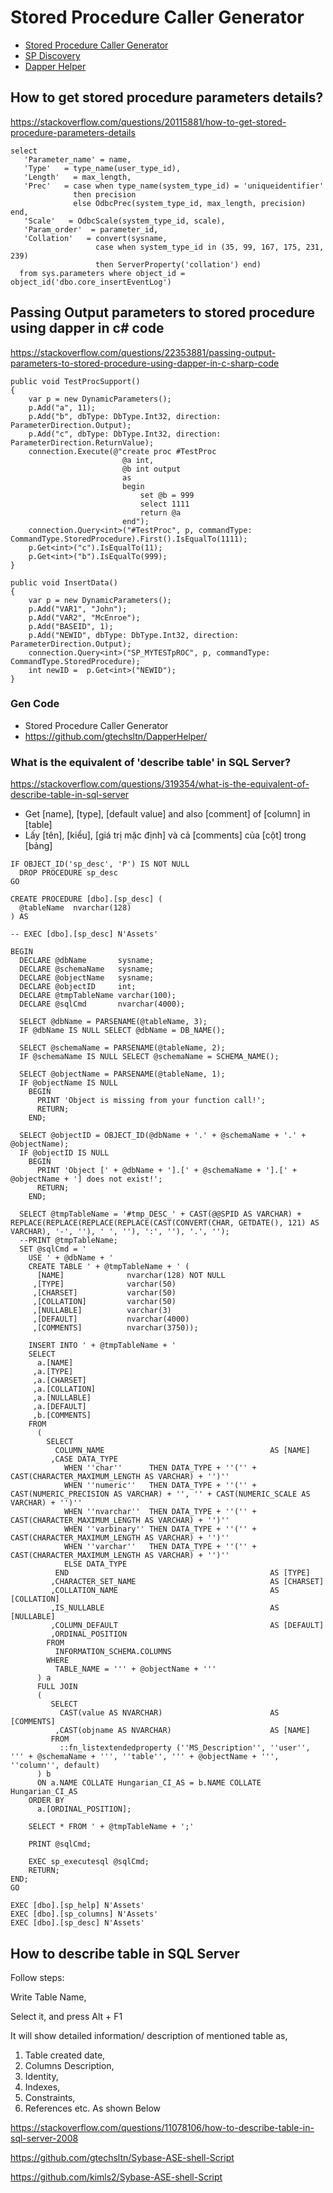 # Stored Procedure Caller Generator
+ [Stored Procedure Caller Generator](https://github.com/gtechsltn/sp)
+ [SP Discovery](https://github.com/gtechsltn/SPDiscovery)
+ [Dapper Helper](https://github.com/gtechsltn/DapperHelper)

## How to get stored procedure parameters details?

https://stackoverflow.com/questions/20115881/how-to-get-stored-procedure-parameters-details

```
select  
   'Parameter_name' = name,  
   'Type'   = type_name(user_type_id),  
   'Length'   = max_length,  
   'Prec'   = case when type_name(system_type_id) = 'uniqueidentifier' 
              then precision  
              else OdbcPrec(system_type_id, max_length, precision) end,  
   'Scale'   = OdbcScale(system_type_id, scale),  
   'Param_order'  = parameter_id,  
   'Collation'   = convert(sysname, 
                   case when system_type_id in (35, 99, 167, 175, 231, 239)  
                   then ServerProperty('collation') end)
  from sys.parameters where object_id = object_id('dbo.core_insertEventLog')
```

## Passing Output parameters to stored procedure using dapper in c# code

https://stackoverflow.com/questions/22353881/passing-output-parameters-to-stored-procedure-using-dapper-in-c-sharp-code

```
public void TestProcSupport()
{
    var p = new DynamicParameters();
    p.Add("a", 11);
    p.Add("b", dbType: DbType.Int32, direction: ParameterDirection.Output);
    p.Add("c", dbType: DbType.Int32, direction: ParameterDirection.ReturnValue);
    connection.Execute(@"create proc #TestProc 
                         @a int,
                         @b int output
                         as 
                         begin
                             set @b = 999
                             select 1111
                             return @a
                         end");
    connection.Query<int>("#TestProc", p, commandType: CommandType.StoredProcedure).First().IsEqualTo(1111);
    p.Get<int>("c").IsEqualTo(11);
    p.Get<int>("b").IsEqualTo(999);
}
```

```
public void InsertData()
{
    var p = new DynamicParameters();
    p.Add("VAR1", "John");
    p.Add("VAR2", "McEnroe");
    p.Add("BASEID", 1);
    p.Add("NEWID", dbType: DbType.Int32, direction: ParameterDirection.Output);
    connection.Query<int>("SP_MYTESTpROC", p, commandType: CommandType.StoredProcedure);
    int newID =  p.Get<int>("NEWID");
}
```

###  Gen Code
+ Stored Procedure Caller Generator
+ https://github.com/gtechsltn/DapperHelper/

### What is the equivalent of 'describe table' in SQL Server?

https://stackoverflow.com/questions/319354/what-is-the-equivalent-of-describe-table-in-sql-server

+ Get [name], [type], [default value] and also [comment] of [column] in [table]
+ Lấy [tên], [kiểu], [giá trị mặc định] và cả [comments] của [cột] trong [bảng]

```
IF OBJECT_ID('sp_desc', 'P') IS NOT NULL
  DROP PROCEDURE sp_desc
GO

CREATE PROCEDURE [dbo].[sp_desc] (
  @tableName  nvarchar(128)
) AS

-- EXEC [dbo].[sp_desc] N'Assets'

BEGIN
  DECLARE @dbName       sysname;
  DECLARE @schemaName   sysname;
  DECLARE @objectName   sysname;
  DECLARE @objectID     int;
  DECLARE @tmpTableName varchar(100);
  DECLARE @sqlCmd       nvarchar(4000);

  SELECT @dbName = PARSENAME(@tableName, 3);
  IF @dbName IS NULL SELECT @dbName = DB_NAME();

  SELECT @schemaName = PARSENAME(@tableName, 2);
  IF @schemaName IS NULL SELECT @schemaName = SCHEMA_NAME();

  SELECT @objectName = PARSENAME(@tableName, 1);
  IF @objectName IS NULL
    BEGIN
      PRINT 'Object is missing from your function call!';
      RETURN;
    END;

  SELECT @objectID = OBJECT_ID(@dbName + '.' + @schemaName + '.' + @objectName);
  IF @objectID IS NULL
    BEGIN
      PRINT 'Object [' + @dbName + '].[' + @schemaName + '].[' + @objectName + '] does not exist!';
      RETURN;
    END;

  SELECT @tmpTableName = '#tmp_DESC_' + CAST(@@SPID AS VARCHAR) + REPLACE(REPLACE(REPLACE(REPLACE(CAST(CONVERT(CHAR, GETDATE(), 121) AS VARCHAR), '-', ''), ' ', ''), ':', ''), '.', '');
  --PRINT @tmpTableName;
  SET @sqlCmd = '
    USE ' + @dbName + '
    CREATE TABLE ' + @tmpTableName + ' (
      [NAME]              nvarchar(128) NOT NULL
     ,[TYPE]              varchar(50)
     ,[CHARSET]           varchar(50)
     ,[COLLATION]         varchar(50)
     ,[NULLABLE]          varchar(3)
     ,[DEFAULT]           nvarchar(4000)
     ,[COMMENTS]          nvarchar(3750));

    INSERT INTO ' + @tmpTableName + '
    SELECT
      a.[NAME]
     ,a.[TYPE]
     ,a.[CHARSET]
     ,a.[COLLATION]
     ,a.[NULLABLE]
     ,a.[DEFAULT]
     ,b.[COMMENTS]
    FROM
      (
        SELECT
          COLUMN_NAME                                     AS [NAME]
         ,CASE DATA_TYPE
            WHEN ''char''      THEN DATA_TYPE + ''('' + CAST(CHARACTER_MAXIMUM_LENGTH AS VARCHAR) + '')''
            WHEN ''numeric''   THEN DATA_TYPE + ''('' + CAST(NUMERIC_PRECISION AS VARCHAR) + '', '' + CAST(NUMERIC_SCALE AS VARCHAR) + '')''
            WHEN ''nvarchar''  THEN DATA_TYPE + ''('' + CAST(CHARACTER_MAXIMUM_LENGTH AS VARCHAR) + '')''
            WHEN ''varbinary'' THEN DATA_TYPE + ''('' + CAST(CHARACTER_MAXIMUM_LENGTH AS VARCHAR) + '')''
            WHEN ''varchar''   THEN DATA_TYPE + ''('' + CAST(CHARACTER_MAXIMUM_LENGTH AS VARCHAR) + '')''
            ELSE DATA_TYPE
          END                                             AS [TYPE]
         ,CHARACTER_SET_NAME                              AS [CHARSET]
         ,COLLATION_NAME                                  AS [COLLATION]
         ,IS_NULLABLE                                     AS [NULLABLE]
         ,COLUMN_DEFAULT                                  AS [DEFAULT]
         ,ORDINAL_POSITION
        FROM   
          INFORMATION_SCHEMA.COLUMNS
        WHERE   
          TABLE_NAME = ''' + @objectName + '''
      ) a
      FULL JOIN
      (
         SELECT
           CAST(value AS NVARCHAR)                        AS [COMMENTS]
          ,CAST(objname AS NVARCHAR)                      AS [NAME]
         FROM
           ::fn_listextendedproperty (''MS_Description'', ''user'', ''' + @schemaName + ''', ''table'', ''' + @objectName + ''', ''column'', default)
      ) b
      ON a.NAME COLLATE Hungarian_CI_AS = b.NAME COLLATE Hungarian_CI_AS
    ORDER BY
      a.[ORDINAL_POSITION];

    SELECT * FROM ' + @tmpTableName + ';'

    PRINT @sqlCmd;

    EXEC sp_executesql @sqlCmd;
    RETURN;
END;
GO
```

```
EXEC [dbo].[sp_help] N'Assets'
EXEC [dbo].[sp_columns] N'Assets'
EXEC [dbo].[sp_desc] N'Assets'
```

## How to describe table in SQL Server

Follow steps:

Write Table Name,

Select it, and press Alt + F1

It will show detailed information/ description of mentioned table as,

1) Table created date,
2) Columns Description,
3) Identity,
4) Indexes,
5) Constraints,
6) References etc. As shown Below

https://stackoverflow.com/questions/11078106/how-to-describe-table-in-sql-server-2008

https://github.com/gtechsltn/Sybase-ASE-shell-Script

https://github.com/kimls2/Sybase-ASE-shell-Script
